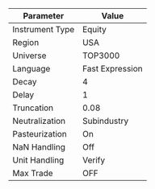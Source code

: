 | Parameter         | Value           |
|-------------------|-----------------|
| Instrument Type   | Equity          |
| Region            | USA             |
| Universe          | TOP3000         |
| Language          | Fast Expression |
| Decay             | 4               |
| Delay             | 1               |
| Truncation        | 0.08            |
| Neutralization    | Subindustry     |
| Pasteurization    | On              |
| NaN Handling      | Off             |
| Unit Handling     | Verify          |
| Max Trade         | OFF             |
